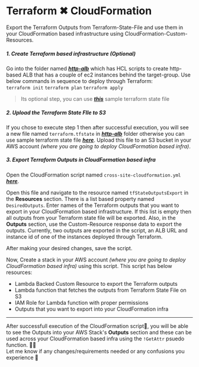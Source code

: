 # Terraform ✖ CloudFormation

Export the Terraform Outputs from Terraform-State-File and use them in your CloudFormation based infrastructure using CloudFormation-Custom-Resources.

##### 1. Create Terraform based infrastructure _(Optional)_
Go into the folder named [_**http-alb**_](https://github.com/afraz-khan/cloud-task/tree/main/http-alb) which has HCL scripts to create http-based ALB that has a couple of ec2 instances behind the target-group.
Use below commands in sequence to deploy through Terraform:  
`terraform init`
`terraform plan`
`terraform apply`
> Its optional step, you can use [_**this**_](https://github.com/afraz-khan/cloud-task/blob/main/terraform.tfstate) sample terraform state file 

##### 2. Upload the Terraform State FIle to S3
   If you chose to execute step 1 then after successful execution, you will see a new file named `terraform.tfstate` in [_**http-alb**_](https://github.com/afraz-khan/cloud-task/tree/main/http-alb) folder otherwise you can use sample terraform state file [_**here**_](https://github.com/afraz-khan/cloud-task/blob/main/terraform.tfstate). 
   Upload this file to an S3 bucket in your AWS account _(where you are going to deploy CloudFormation based infra)_.

##### 3. Export Terraform Outputs in CloudFormation based infra
Open the CloudFormation script named `cross-site-cloudformation.yml` [_**here**_](https://github.com/afraz-khan/cloud-task/blob/main/cross-site-cloudformation.yml). 

Open this file and navigate to the resource named `tfStateOutputsExport` in the **Resources** section. There is a list based property named `DesiredOutputs`. Enter names of the Terraform outputs that you want to export in your CloudFormation based infrastructure. If this list is empty then all outputs from your Terraform state file will be exported.
Also, in the **Outputs** section, use the Custom-Resource response data to export the outputs. Currently, two outputs are exported in the script, an ALB URL and instance id of one of the instances deployed through Terraform.

After making your desired changes, save the script.

Now, Create a stack in your AWS account _(where you are going to deploy CloudFormation based infra)_ using this script. This script has below resources:
- Lambda Backed Custom Resource to export the Terraform outputs
- Lambda function that fetches the outputs from Terraform State File on S3
- IAM Role for Lambda function with proper permissions
- Outputs that you want to export into your CloudFormation infra

---
After successfull execution of the CloudFormation script🚀, you will be able to see the Outputs into your AWS Stack's **Outputs** section and these can be used across your CloudFormation based infra using the `!GetAttr` psuedo function. 🎊🎊  
Let me know if any changes/requirements needed or any confusions you experience 🙂 
